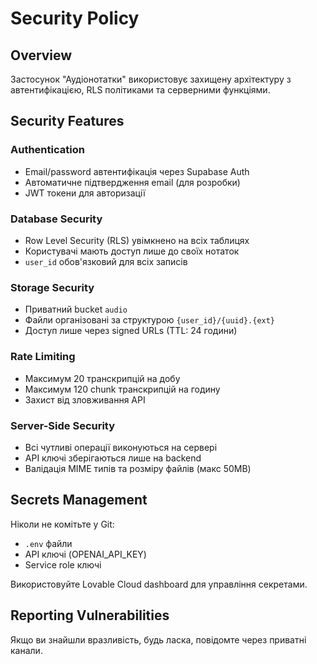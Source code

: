 # Security Policy

## Overview
Застосунок "Аудіонотатки" використовує захищену архітектуру з автентифікацією, RLS політиками та серверними функціями.

## Security Features

### Authentication
- Email/password автентифікація через Supabase Auth
- Автоматичне підтвердження email (для розробки)
- JWT токени для авторизації

### Database Security
- Row Level Security (RLS) увімкнено на всіх таблицях
- Користувачі мають доступ лише до своїх нотаток
- `user_id` обов'язковий для всіх записів

### Storage Security
- Приватний bucket `audio`
- Файли організовані за структурою `{user_id}/{uuid}.{ext}`
- Доступ лише через signed URLs (TTL: 24 години)

### Rate Limiting
- Максимум 20 транскрипцій на добу
- Максимум 120 chunk транскрипцій на годину
- Захист від зловживання API

### Server-Side Security
- Всі чутливі операції виконуються на сервері
- API ключі зберігаються лише на backend
- Валідація MIME типів та розміру файлів (макс 50MB)

## Secrets Management
Ніколи не комітьте у Git:
- `.env` файли
- API ключі (OPENAI_API_KEY)
- Service role ключі

Використовуйте Lovable Cloud dashboard для управління секретами.

## Reporting Vulnerabilities
Якщо ви знайшли вразливість, будь ласка, повідомте через приватні канали.
